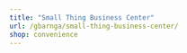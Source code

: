 ```yaml
---
title: "Small Thing Business Center"
url: /gbarnga/small-thing-business-center/
shop: convenience
---
```

